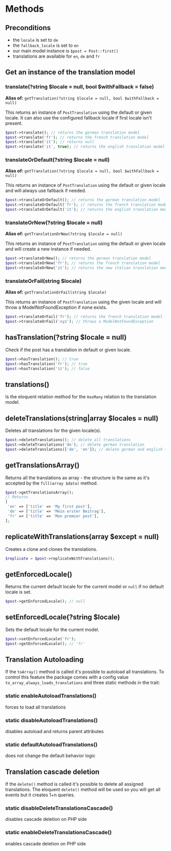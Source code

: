 # Methods

## Preconditions

* the `locale` is set to `de`
* the `fallback_locale` is set to `en`
* our main model instance is `$post = Post::first()`
* translations are available for `en`, `de` and `fr`

## Get an instance of the translation model

### translate\(?string $locale = null, bool $withFallback = false\)

**Alias of:** `getTranslation(?string $locale = null, bool $withFallback = null)`

This returns an instance of `PostTranslation` using the default or given locale. It can also use the configured fallback locale if first locale isn't present.

```php
$post->translate(); // returns the german translation model
$post->translate('fr'); // returns the french translation model
$post->translate('it'); // returns null
$post->translate('it', true); // returns the english translation model
```

### translateOrDefault\(?string $locale = null\)

**Alias of:** `getTranslation(?string $locale = null, bool $withFallback = null)`

This returns an instance of `PostTranslation` using the default or given locale and will always use fallback if needed.

```php
$post->translateOrDefault(); // returns the german translation model
$post->translateOrDefault('fr'); // returns the french translation model
$post->translateOrDefault('it'); // returns the english translation model
```

### translateOrNew\(?string $locale = null\)

**Alias of:** `getTranslationOrNew(?string $locale = null)`

This returns an instance of `PostTranslation` using the default or given locale and will create a new instance if needed.

```php
$post->translateOrNew(); // returns the german translation model
$post->translateOrNew('fr'); // returns the french translation model
$post->translateOrNew('it'); // returns the new italian translation model
```

### translateOrFail\(string $locale\)

**Alias of:** `getTranslationOrFail(string $locale)`

This returns an instance of `PostTranslation` using the given locale and will throw a ModelNotFoundException if none exists.

```php
$post->translateOrFail('fr'); // returns the french translation model
$post->translateOrFail('xyz'); // throws a ModelNotFoundException
```

## hasTranslation\(?string $locale = null\)

Check if the post has a translation in default or given locale.

```php
$post->hasTranslation(); // true
$post->hasTranslation('fr'); // true
$post->hasTranslation('it'); // false
```

## translations\(\)

Is the eloquent relation method for the `HasMany` relation to the translation model.

## deleteTranslations\(string\|array $locales = null\)

Deletes all translations for the given locale\(s\).

```php
$post->deleteTranslations(); // delete all translations
$post->deleteTranslations('de'); // delete german translation
$post->deleteTranslations(['de', 'en']); // delete german and english translation
```

## getTranslationsArray\(\)

Returns all the translations as array - the structure is the same as it's accepted by the `fill(array $data)` method.

```php
$post->getTranslationsArray();
// Returns
[
 'en' => ['title' => 'My first post'],
 'de' => ['title' => 'Mein erster Beitrag'],
 'fr' => ['title' => 'Mon premier post'],
];
```

## replicateWithTranslations\(array $except = null\)

Creates a clone and clones the translations.

```php
$replicate = $post->replicateWithTranslations();
```

## getEnforcedLocale\(\)

Returns the current default locale for the current model or `null` if no default locale is set.

```php
$post->getEnforcedLocale(); // null
```

## setEnforcedLocale\(?string $locale\)

Sets the default locale for the current model.

```php
$post->setEnforcedLocale('fr');
$post->getEnforcedLocale(); // 'fr'
```

## Translation Autoloading

If the `toArray()` method is called it's possible to autoload all translations. To control this feature the package comes with a config value `to_array_always_loads_translations` and three static methods in the trait:

### static enableAutoloadTranslations\(\)

forces to load all translations

### static disableAutoloadTranslations\(\)

disables autoload and returns parent attributes

### static defaultAutoloadTranslations\(\)

does not change the default behavior logic

## Translation cascade deletion

If the `delete()` method is called it's possible to delete all assigned translations. The eloquent `delete()` method will be used so you will get all events but it creates 1+n queries.

### static disableDeleteTranslationsCascade\(\)

disables cascade deletion on PHP side

### static enableDeleteTranslationsCascade\(\)

enables cascade deletion on PHP side
